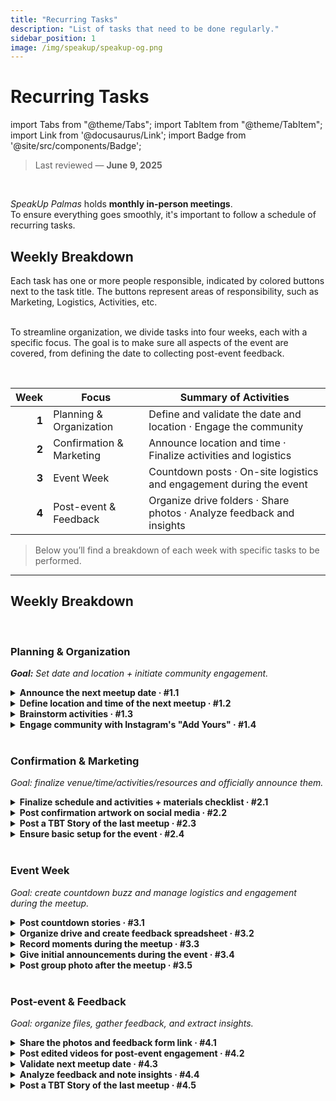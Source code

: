 ```yaml
---
title: "Recurring Tasks"
description: "List of tasks that need to be done regularly."
sidebar_position: 1
image: /img/speakup/speakup-og.png
---
```


# Recurring Tasks

import Tabs from "@theme/Tabs";
import TabItem from "@theme/TabItem";
import Link from '@docusaurus/Link';
import Badge from '@site/src/components/Badge';

> Last reviewed — **June 9, 2025**

<br/>

_SpeakUp Palmas_ holds **monthly in-person meetings**.  
To ensure everything goes smoothly, it's important to follow a schedule of recurring tasks.

## Weekly Breakdown

<div className="alert alert--info" role="alert">Each task has one or more people responsible, indicated by colored buttons next to the task title. The buttons represent areas of responsibility, such as Marketing, Logistics, Activities, etc.</div>

<br/>

To streamline organization, we divide tasks into four weeks, each with a specific focus. The goal is to make sure all aspects of the event are covered, from defining the date to collecting post-event feedback.

<br/>

|  Week | Focus                    | Summary of Activities                                                 |
| ----: | ------------------------ | --------------------------------------------------------------------- |
| **1** | Planning & Organization  | Define and validate the date and location · Engage the community      |
| **2** | Confirmation & Marketing | Announce location and time · Finalize activities and logistics        |
| **3** | Event Week               | Countdown posts · On-site logistics and engagement during the event   |
| **4** | Post-event & Feedback    | Organize drive folders · Share photos · Analyze feedback and insights |

> Below you’ll find a breakdown of each week with specific tasks to be performed.

---

## Weekly Breakdown

<Tabs groupId="weeks" defaultValue="w1">

<!------------------------- Week 1 ------------------------->
<TabItem value="w1" label="Week 1">
<div>
<br/>

### Planning & Organization

_**Goal:** Set date and location + initiate community engagement._

<details id="w1-t1">
<summary><strong>Announce the next meetup date · #1.1</strong> <Badge type="marketing" /></summary>

Announce the date of the next meetup on Instagram and WhatsApp to engage the community and ensure everyone is aware of the upcoming event so they can plan to attend.

<div className="alert alert--info" role="alert">
Depends on task <strong>#4.3</strong> (validate next meetup date).
</div>
<br/>

**Templates used:**

- <Link to="../templates#insta-story-save-the-date">Insta - Story | Save the Date</Link>
- <Link to="../templates#wpp-msg-save-the-date">WhatsApp - Message | Save the Date</Link>

</details>

<details id="w1-t2">
<summary><strong>Define location and time of the next meetup · #1.2</strong> <Badge type="logistics" /></summary>

Seek partnerships and potential venues that are suitable and accessible to all participants.

<div className="alert alert--info" role="alert">
If it’s an open-air location, check the weather forecast and have a backup plan.
</div>
<br/>

**Sub-tasks:**

<details id="w1-t2.1">
<summary><strong>If location is already defined, inform other admins · #1.2.1</strong> <Badge type="logistics" /></summary>

Validate the location and time of the next meetup with other project admins to ensure alignment.

</details>

<details id="w1-t2.2">
<summary><strong>If there are multiple venue options, create a WhatsApp poll for community vote · #1.2.2</strong> <Badge type="logistics" /> <Badge type="marketing" /></summary>

<div className="alert alert--info" role="alert">
Before the poll, post an Instagram Story inviting the community to join the WhatsApp group and vote.
</div>
<br/>

Create an Instagram Story announcing the upcoming vote, then post the poll on WhatsApp.

**Templates used:**

- <Link to="../templates#insta-story-poll-announcement">Insta - Story | Poll Announcement</Link>
- <Link to="../templates#wpp-msg-poll-local">WhatsApp - Message | Group Poll</Link>

</details>

<details id="w1-t2.3">
<summary><strong>If no venue options, use Instagram and WhatsApp suggestion boxes · #1.2.3</strong> <Badge type="logistics" /> <Badge type="marketing" /></summary>

Create suggestion boxes on Instagram and WhatsApp so the community can propose venues. Review suggestions and, if needed, create a poll.

**Templates used:**

- <Link to="../templates#insta-story-question-box-location-suggestions">Insta - Story | Suggestion Box</Link>
- <Link to="../templates#wpp-msg-suggestions">WhatsApp - Message | Venue Suggestions</Link>

</details>

</details>

<details id="w1-t3">
<summary><strong>Brainstorm activities · #1.3</strong> <Badge type="activities" /></summary>

Discuss and shortlist activity ideas for the next meetup.

<div className="alert alert--info" role="alert">
Record good ideas in the drive.
</div>
<br/>

</details>

<details id="w1-t4">
<summary><strong>Engage community with Instagram's "Add Yours" · #1.4</strong> <Badge type="marketing" /></summary>

<div className="alert alert--info" role="alert">
Depends on task <strong>#3.3</strong> (initial announcements during the event).
</div>
<br/>

**Templates used:**

- <Link to="../templates#insta-story-add-yours">Insta - Story | “Add Yours” Sticker Trend</Link>

</details>

</div>
</TabItem>

<TabItem value="w2" label="Week 2">

<br/>

### Confirmation & Marketing

_Goal: finalize venue/time/activities/resources and officially announce them._

<details id="w2-t1">
<summary><strong>Finalize schedule and activities + materials checklist · #2.1</strong> <Badge type="activities" /></summary>

Define the event schedule, activities to be conducted, and create a checklist of necessary materials.

<div className="alert alert--info" role="alert">
Write everything in the shared drive and be prepared for different participant counts.
</div>
<br/>

Some activities may require input or help from group members. In these cases, consider using a WhatsApp poll, Instagram suggestion box, or a Google Form.

**Useful templates:**

- <Link to="../templates#insta-story-question-box-location-suggestions">Insta - Story | Suggestion Box</Link>
- <Link to="../templates#wpp-msg-suggestions">WhatsApp - Message | Suggestions</Link>
- <Link to="../templates#wpp-msg-feedback-form">WhatsApp - Message | Feedback Form</Link>
- <Link to="../templates#wpp-msg-poll-local">WhatsApp - Message | Group Poll</Link>

</details>

<details id="w2-t2">
<summary><strong>Post confirmation artwork on social media · #2.2</strong> <Badge type="marketing" /></summary>

Share the confirmation artwork for the meetup (date, time, and location) on Instagram, LinkedIn, and WhatsApp.

Conduct a poll on WhatsApp to estimate how many people will attend.

<div className="alert alert--info" role="alert">
Depends on task <strong>#1.2</strong> (venue and time already defined).
</div>
<br/>

**Templates used:**

- <Link to="../templates#insta-post-meeting-confirmation">Insta - Post | Meetup Confirmation</Link>
- <Link to="../templates#insta-story-meeting-confirmation">Insta - Story | Meetup Confirmation</Link>
- <Link to="../templates#linkedin-msg-meeting-confirmation">LinkedIn - Message | Meetup Confirmation</Link>
- <Link to="../templates#wpp-msg-meeting-confirmation">WhatsApp - Message | Meetup Confirmation</Link>
- <Link to="../templates#wpp-msg-poll-attendance">WhatsApp - Message | Attendance Poll</Link>

</details>

<details id="w2-t3">
<summary><strong>Post a TBT Story of the last meetup · #2.3</strong> <Badge type="marketing" /></summary>

Post a TBT (Throwback Thursday) Story of the last meetup to engage the community.

<div className="alert alert--info" role="alert">
Depends on task <strong>#4.2</strong> (edited video from the last meetup).
</div>
<br/>

**Templates used:**

- <Link to="../templates#insta-story-tbt">Insta - Story | TBT Last Meetup</Link>

</details>

<details id="w2-t4">
<summary><strong>Ensure basic setup for the event · #2.4</strong> <Badge type="logistics" /></summary>

Check that the basic setup (tables, chairs, water, etc.) is arranged.

<div className="alert alert--info" role="alert">
Always assign at least 2 admins to arrive early and ensure everything is in place.
</div>
<br/>

</details>
</TabItem>

<TabItem value="w3" label="Week 3">

<br/>

### Event Week

_Goal: create countdown buzz and manage logistics and engagement during the meetup._

<details id="w3-t1">
<summary><strong>Post countdown stories · #3.1</strong> <Badge type="marketing" /></summary>

Make countdown posts leading up to the meetup to boost excitement and remind people.

**Sub-tasks:**

<details id="w3-t1.1">
<summary><strong>Countdown story during meetup week · #3.1.1</strong> <Badge type="marketing" /></summary>

Post an Instagram Story countdown earlier in the week.

</details>

<details id="w3-t1.2">
<summary><strong>Countdown story the day before · #3.1.2</strong> <Badge type="marketing" /></summary>

Post a countdown Story the day before the event.

</details>

<details id="w3-t1.3">
<summary><strong>Countdown story on the event day · #3.1.3</strong> <Badge type="marketing" /></summary>

Post a final countdown Story on the meetup day itself.

</details>

**Templates used:**

- <Link to="../templates#insta-story-countdown">Insta - Story | Countdown</Link>

</details>

<details id="w3-t2">
<summary><strong>Organize drive and create feedback spreadsheet · #3.2</strong> <Badge type="logistics" /></summary>

Create a Google Drive folder for the meetup, following the structure below:

```plaintext
📂 Xth Meetup
      ├── 📂 Videos
      │  ├── 📂 Raw      -> raw videos recorded by the admins
      │  └── 📂 Edited   -> edited videos
      ├── 📂 Xth Meetup Photos        -> public folder for participants to share their photos
      └── 📂 Feedback
         ├── Feedback spreadsheet   -> spreadsheet to collect participant feedback
         └── Form responses         -> feedback form responses (automatically created by Google Forms)

```

After this, generate the QR code for the feedback form to facilitate access for participants during the meetup.

**Templates used:**

- <Link to="../templates#qr-code-feedback-form">QR Code | Feedback Form</Link>

</details>

<details id="w3-t3">
<summary><strong>Record moments during the meetup · #3.3</strong> <Badge type="marketing" /> <Badge type="activities" /></summary>

Take short videos and photos to capture key moments and generate content.

<div className="alert alert--info" role="alert">
Don’t forget the group photo at the end!
</div>
<br/>

<div className="alert alert--info" role="alert">
Be sure to record the intro clip: “This is our Xth SpeakUp meetup—come see what’s happening!” [Example video format](https://www.youtube.com/shorts/9xKB7x6U3r8).
</div>
<br/>

</details>

<details id="w3-t4">
<summary><strong>Give initial announcements during the event · #3.4</strong> <Badge type="activities" /></summary>

Make the initial announcements: media consent, meetup rules, reminders, etc.

**Announcements:**

- **Media consent:** inform participants that the event is being recorded and images may be used online. If anyone doesn’t want to appear, just let an admin know.
- **Meetup rules:** maintain a judgment-free space with mutual respect.
- **Reminders:** encourage attendees to capture moments for future Instagram trends like “Add Yours”.
- **Feedback form:** At the end of the meetup, remind participants to fill out the feedback form, using the QR code provided.

</details>

<details id="w3-t5">
<summary><strong>Post group photo after the meetup · #3.5</strong> <Badge type="marketing" /></summary>

Share the group photo on Stories as a thank-you and community boost.

</details>

</TabItem>

<TabItem value="w4" label="Week 4">

<br/>

### Post-event & Feedback

_Goal: organize files, gather feedback, and extract insights._

<details id="w4-t1">

<summary><strong>Share the photos and feedback form link · #4.1</strong> <Badge type="marketing" /></summary>

Send a WhatsApp message to participants with the link to the photos and the feedback form.

<div className="alert alert--info" role="alert">
This task depends on task <strong>#3.2</strong> (organize drive and create feedback spreadsheet).
</div>

<br/>

**Templates used:**

- <Link to="../templates#wpp-msg-photos-drive">WhatsApp - Message | Photos Drive</Link>
- <Link to="../templates#wpp-msg-feedback-form">WhatsApp - Message | Feedback Form</Link>

</details>

<details id="w4-t2">
<summary><strong>Post edited videos for post-event engagement · #4.2</strong> <Badge type="marketing" /></summary>

Edit and post videos from the meetup to keep engagement high.

<div className="alert alert--info" role="alert">
Post across all platforms: [Instagram](https://instagram.com/speakup_palmas), [LinkedIn](https://linkedin.com/company/speakup-palmas), [YouTube](https://youtube.com/@SpeakUpPalmas), and [TikTok](https://tiktok.com/@speakup.palmas).
</div>
<br/>

**Templates used:**

- <Link to="../templates#insta-msg-video-description">Instagram - Message | Reels Description</Link>
- <Link to="../templates#linkedin-msg-video-description">LinkedIn - Message | Video Description</Link>
- <Link to="../templates#youtube-msg-video-description">YouTube - Message | Video Description</Link>
- <Link to="../templates#tiktok-msg-video-description">TikTok - Message | Video Description</Link>

</details>

<details id="w4-t3">
<summary><strong>Validate next meetup date · #4.3</strong> <Badge type="logistics" /></summary>

Make sure the next meetup (3rd Sunday of the month) doesn’t fall on a holiday or important date.

<details id="w4-t3.1">
<summary><strong>If rescheduling is needed · #4.3.1</strong> <Badge type="logistics" /> <Badge type="marketing" /></summary>

If a date change is necessary, take the following actions:

1. Post a announcement about the date change on Instagram, using the Poll Announcement template.
   - Example: "Due to a holiday, we need to reschedule our next meetup. To choose a new date, we'll create a poll on WhatsApp. To participate, join our WhatsApp group!"
2. Create a WhatsApp poll to choose a new date.
3. Announce the new date on Instagram and WhatsApp.

**Templates used:**

- <Link to="../templates#insta-story-poll-announcement">Insta - Story | Poll Announcement</Link>
- <Link to="../templates#wpp-msg-new-date">WhatsApp - Message | New Date</Link>

</details>

</details>

<details id="w4-t4">
<summary><strong>Analyze feedback and note insights · #4.4</strong> <Badge type="activities" /> <Badge type="logistics" /></summary>

Review feedback from the spreadsheet and extract insights and suggestions to improve future meetups (activities, structure, venue, etc.).

<div className="alert alert--info" role="alert">
There’s already a document in Google Drive with notes from previous meetups. Add the new insights there, following the same structure. Don’t create a new document.
</div>
<br/>

</details>

<details id="w4-t5">
<summary><strong>Post a TBT Story of the last meetup · #4.5</strong> <Badge type="marketing" /></summary>

Post a TBT Story of the last meetup to keep the community engaged.

<div className="alert alert--info" role="alert">
Depends on task <strong>#4.2</strong> (edited video from the last meetup).
</div>
<br/>

**Templates used:**

- <Link to="../templates#insta-story-tbt">Insta - Story | TBT Last Meetup</Link>

</details>

</TabItem>
</Tabs>
